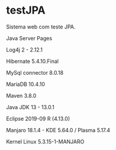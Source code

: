 # testJPA

Sistema web com teste JPA.

Java Server Pages

Log4j 2 - 2.12.1

Hibernate 5.4.10.Final

MySql connector 8.0.18

MariaDB 10.4.10

Maven 3.8.0

Java JDK 13 - 13.0.1

Eclipse 2019-09 R (4.13.0)

Manjaro 18.1.4 - KDE 5.64.0 / Plasma 5.17.4

Kernel Linux 5.3.15-1-MANJARO 
